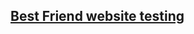 <p align='center'>
  <a href = "https://docs.google.com/spreadsheets/d/1t8-BA77XRO16d8yrSGIqmqQNsM1rPcMch1Yy1TJO904/edit?usp=sharing">
        <h2> Best Friend website testing 
        </h2>
    
  </a>
</p>
